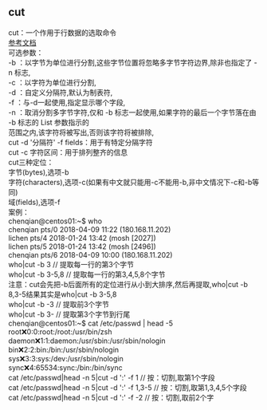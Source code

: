 ## cut
cut：一个作用于行数据的选取命令  
[参考文档](https://www.cnblogs.com/dong008259/archive/2011/12/09/2282679.html)  
可选参数：  
-b ：以字节为单位进行分割,这些字节位置将忽略多字节字符边界,除非也指定了 -n 标志,  
-c ：以字符为单位进行分割,  
-d ：自定义分隔符,默认为制表符,  
-f  ：与-d一起使用,指定显示哪个字段,  
-n ：取消分割多字节字符,仅和 -b 标志一起使用,如果字符的最后一个字节落在由 -b 标志的 List 参数指示的<br />范围之内,该字符将被写出,否则该字符将被排除,  
cut -d '分隔符' -f fields：用于有特定分隔字符  
cut -c 字符区间：用于排列整齐的信息  
cut三种定位：  
字节(bytes),选项-b  
字符(characters),选项-c(如果有中文就只能用-c不能用-b,非中文情况下-c和-b等同)  
域(fields),选项-f  
案例：  
chenqian@centos01:~$ who  
chenqian pts/0        2018-04-09 11:22 (180.168.11.202)  
lichen   pts/4        2018-01-24 13:42 (mosh [2027])  
lichen   pts/5        2018-01-24 13:42 (mosh [2496])  
chenqian pts/6        2018-04-09 10:00 (180.168.11.202)  
who|cut -b 3                            // 提取每一行的第3个字节  
who|cut -b 3-5,8                      // 提取每一行的第3,4,5,8个字节  
注意：cut会先把-b后面所有的定位进行从小到大排序,然后再提取,who|cut -b 8,3-5结果其实是who|cut -b 3-5,8  
who|cut -b -3                           // 提取前3个字节  
who|cut -b 3-                           // 提取第3个字节到行尾  
chenqian@centos01:~$ cat /etc/passwd | head -5  
root:x:0:0:root:/root:/usr/bin/zsh  
daemon:x:1:1:daemon:/usr/sbin:/usr/sbin/nologin  
bin:x:2:2:bin:/bin:/usr/sbin/nologin  
sys:x:3:3:sys:/dev:/usr/sbin/nologin  
sync:x:4:65534:sync:/bin:/bin/sync  
cat /etc/passwd|head -n 5|cut -d ':' -f 1                                   // 按：切割,取第1个字段  
cat /etc/passwd|head -n 5|cut -d ':' -f 1,3-5                             // 按：切割,取第1,3,4,5个字段  
cat /etc/passwd|head -n 5|cut -d ':' -f -2                                  // 按：切割,取前2个字  
